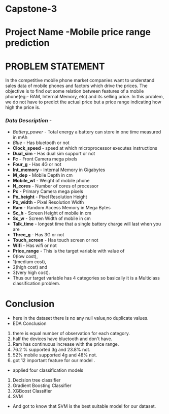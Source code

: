 # Capstone-3

# Project Name -Mobile price range prediction

# PROBLEM STATEMENT
In the competitive mobile phone market companies want to understand sales data of mobile phones and factors which drive the prices. The objective is to find out some relation between features of a mobile phone(eg:- RAM, Internal Memory, etc) and its selling price. In this problem, we do not have to predict the actual price but a price range indicating how high the price is.


### *Data Description -*
* *Battery_power* - Total energy a battery can store in one time measured in mAh
* *Blue* - Has bluetooth or not
* **Clock_speed** - speed at which microprocessor executes instructions
* **Dual_sim** - Has dual sim support or not
* **Fc** - Front Camera mega pixels
* **Four_g** - Has 4G or not
* **Int_memory** - Internal Memory in Gigabytes
* **M_dep** - Mobile Depth in cm
* **Mobile_wt** - Weight of mobile phone
* **N_cores** - Number of cores of processor
* **Pc** - Primary Camera mega pixels
* **Px_height** - Pixel Resolution Height
* **Px_width** - Pixel Resolution Width
* **Ram** - Random Access Memory in Mega Bytes
* **Sc_h** - Screen Height of mobile in cm
* **Sc_w** - Screen Width of mobile in cm
* **Talk_time** - longest time that a single battery charge will last when you are
* **Three_g** - Has 3G or not
* **Touch_screen** - Has touch screen or not
* **Wifi** - Has wifi or not
* **Price_range** - This is the target variable with value of 
* 0(low cost), 
* 1(medium cost),
* 2(high cost) and
* 3(very high cost).
* Thus our target variable has 4 categories so basically it is a Multiclass classification problem.


# Conclusion
* here in the dataset there is no any null value,no duplicate values.
* EDA Conclusion
1. there is equal number of observation for each category.
2. half the devices have bluetooth and don't have.
3. Ram has continuous increase with the price range.
4. 76.2 % supported 3g and 23.8% not.
5. 52% mobile supported 4g and 48% not.
6. got 12 important feature for our model .
* applied four classification models
1. Decision tree classifier
2. Gradient Boosting Classifier
3. XGBoost Classifier
4. SVM 
* And got to know that SVM is the best suitable model for our dataset.

